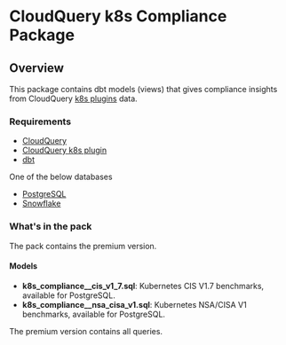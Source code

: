 # CloudQuery k8s Compliance Package

## Overview

This package contains dbt models (views) that gives compliance insights from CloudQuery [k8s plugins](https://hub.cloudquery.io/plugins/source/cloudquery/k8s) data.

### Requirements

- [CloudQuery](https://www.cloudquery.io/docs/quickstart)
- [CloudQuery k8s plugin](https://hub.cloudquery.io/plugins/source/cloudquery/k8s)
- [dbt](https://docs.getdbt.com/docs/installation)

One of the below databases

- [PostgreSQL](https://hub.cloudquery.io/plugins/destination/cloudquery/postgresql/v6.1.3/docs)
- [Snowflake](https://hub.cloudquery.io/plugins/destination/cloudquery/snowflake/v3.3.3/docs)

### What's in the pack

The pack contains the premium version.

#### Models

- **k8s_compliance\_\_cis_v1_7.sql**: Kubernetes CIS V1.7 benchmarks, available for PostgreSQL.
- **k8s_compliance\_\_nsa_cisa_v1.sql**: Kubernetes NSA/CISA V1 benchmarks, available for PostgreSQL.

The premium version contains all queries.
